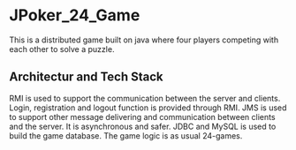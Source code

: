 # JPoker_24_Game

This is a distributed game built on java where four players competing with each other to solve a puzzle.

## Architectur and Tech Stack

RMI is used to support the communication between the server and clients. Login, registration and logout function is provided through RMI. JMS is used to support other message delivering and communication between clients and the server. It is asynchronous and safer. JDBC and MySQL is used to build the game database. The game logic is as usual 24-games.
